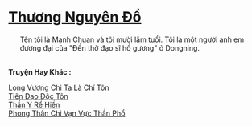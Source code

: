 <a href="https://truyentiki.com/thuong-nguyen-do.33526/" title="Thương Nguyên Đồ"><h1>Thương Nguyên Đồ</h1></a><div style="display:table"><img align="right" style="float: left; padding: 10px;" src="https://truyentiki.com/images/story/200x260/33526.jpg" alt="">Tên tôi là Mạnh Chuan và tôi mười lăm tuổi. Tôi là một người anh em đương đại của "Đền thờ đạo sĩ hồ gương" ở Dongning.</div><p><br><b>Truyện Hay Khác :</b></p><a href="https://truyentiki.com/long-vuong-chi-ta-la-chi-ton.33525/" alt="Long Vương Chi Ta Là Chí Tôn">Long Vương Chi Ta Là Chí Tôn</a><br/><a href="https://github.com/nownovels/top500/tree/master/truyenhay/33646/" alt="Tiên Đạo Độc Tôn">Tiên Đạo Độc Tôn</a><br/><a href="https://github.com/nownovels/top500/tree/master/truyenhay/33871/" alt="Thần Y Rể Hiền">Thần Y Rể Hiền</a><br/><a href="https://www.wattpad.com/story/228129158-phong-thn-chi-vn-vc-thn-ph" alt="Phong Thần Chi Vạn Vực Thần Phổ">Phong Thần Chi Vạn Vực Thần Phổ</a><br/>